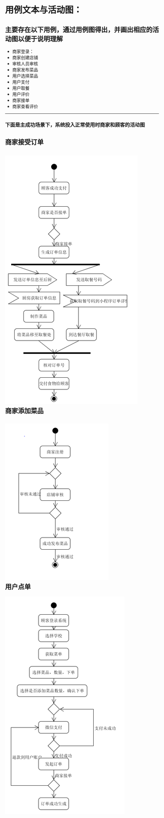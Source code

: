 
# 用例文本与活动图：

## 主要存在以下用例，通过用例图得出，并画出相应的活动图以便于说明理解
- 商家登录：
- 商家创建店铺
- 审核人员审核
- 商家发布菜品
- 用户选择菜品
- 用户支付
- 用户取餐
- 用户评价
- 商家接单
- 商家查看评价
---
### 下面是主成功场景下，系统投入正常使用时商家和顾客的活动图  
商家接受订单
---

![store accept order](https://github.com/preorderingmenugroup/SYSU-preordering_menu/blob/master/document/6_2_UsecasesAndActivityPic/jieshoudingdan.PNG?raw=true)  
商家添加菜品
---

![store owner add foods to menu](https://github.com/preorderingmenugroup/SYSU-preordering_menu/blob/master/document/6_2_UsecasesAndActivityPic/shangjia_facai.PNG?raw=true)    
用户点单
---

![customer make reservation](https://github.com/preorderingmenugroup/SYSU-preordering_menu/blob/master/document/6_2_UsecasesAndActivityPic/yonghudiancan.PNG?raw=true)  
